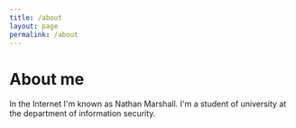 ```yaml
---
title: /about
layout: page
permalink: /about
---
```


# About me
In the Internet I'm known as Nathan Marshall. I'm a student of university at the department of information security. 
